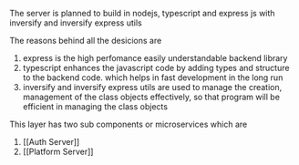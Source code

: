 The server is planned to build in nodejs, typescript and express js with inversify and inversify express utils

The reasons behind all the desicions are
1. express is the high perfomance easily understandable backend library
2. typescript enhances the javascript code by adding types and structure to the backend code. which helps in fast development in the long run
3. inversify and inversify express utils are used to manage the creation, management of the class objects effectively, so that program will be efficient in managing the class objects


This layer has two sub components or microservices which are
1. [[Auth Server]]
2. [[Platform Server]]